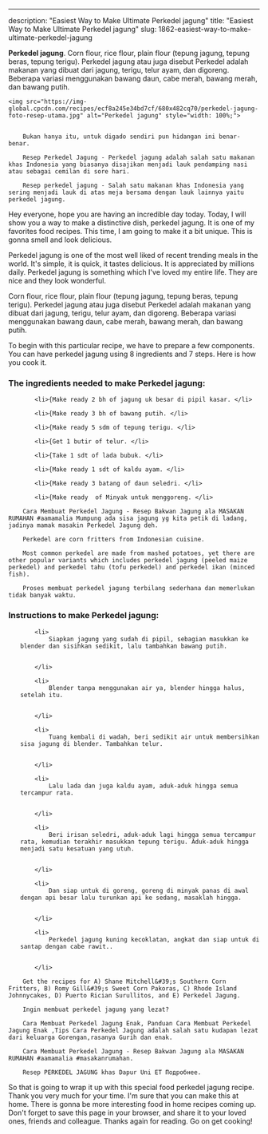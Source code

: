 ---
description: "Easiest Way to Make Ultimate Perkedel jagung"
title: "Easiest Way to Make Ultimate Perkedel jagung"
slug: 1862-easiest-way-to-make-ultimate-perkedel-jagung

<p>
	<strong>Perkedel jagung</strong>. 
	Corn flour, rice flour, plain flour (tepung jagung, tepung beras, tepung terigu). Perkedel jagung atau juga disebut Perkedel adalah makanan yang dibuat dari jagung, terigu, telur ayam, dan digoreng. Beberapa variasi menggunakan bawang daun, cabe merah, bawang merah, dan bawang putih.
</p>
<p>
	
	<img src="https://img-global.cpcdn.com/recipes/ecf8a245e34bd7cf/680x482cq70/perkedel-jagung-foto-resep-utama.jpg" alt="Perkedel jagung" style="width: 100%;">
	
	
		Bukan hanya itu, untuk digado sendiri pun hidangan ini benar-benar.
	
		Resep Perkedel Jagung - Perkedel jagung adalah salah satu makanan khas Indonesia yang biasanya disajikan menjadi lauk pendamping nasi atau sebagai cemilan di sore hari.
	
		Resep perkedel jagung - Salah satu makanan khas Indonesia yang sering menjadi lauk di atas meja bersama dengan lauk lainnya yaitu perkedel jagung.
	
</p>
<p>
	Hey everyone, hope you are having an incredible day today. Today, I will show you a way to make a distinctive dish, perkedel jagung. It is one of my favorites food recipes. This time, I am going to make it a bit unique. This is gonna smell and look delicious.
</p>
	
<p>
	Perkedel jagung is one of the most well liked of recent trending meals in the world. It's simple, it is quick, it tastes delicious. It is appreciated by millions daily. Perkedel jagung is something which I've loved my entire life. They are nice and they look wonderful.
</p>
<p>
	Corn flour, rice flour, plain flour (tepung jagung, tepung beras, tepung terigu). Perkedel jagung atau juga disebut Perkedel adalah makanan yang dibuat dari jagung, terigu, telur ayam, dan digoreng. Beberapa variasi menggunakan bawang daun, cabe merah, bawang merah, dan bawang putih.
</p>

<p>
To begin with this particular recipe, we have to prepare a few components. You can have perkedel jagung using 8 ingredients and 7 steps. Here is how you cook it.
</p>

<h3>The ingredients needed to make Perkedel jagung:</h3>

<ol>
	
		<li>{Make ready 2 bh of jagung uk besar di pipil kasar. </li>
	
		<li>{Make ready 3 bh of bawang putih. </li>
	
		<li>{Make ready 5 sdm of tepung terigu. </li>
	
		<li>{Get 1 butir of telur. </li>
	
		<li>{Take 1 sdt of lada bubuk. </li>
	
		<li>{Make ready 1 sdt of kaldu ayam. </li>
	
		<li>{Make ready 3 batang of daun seledri. </li>
	
		<li>{Make ready  of Minyak untuk menggoreng. </li>
	
</ol>
<p>
	
		Cara Membuat Perkedel Jagung - Resep Bakwan Jagung ala MASAKAN RUMAHAN #aamamalia Mumpung ada sisa jagung yg kita petik di ladang, jadinya mamak masakin Perkedel Jagung deh.
	
		Perkedel are corn fritters from Indonesian cuisine.
	
		Most common perkedel are made from mashed potatoes, yet there are other popular variants which includes perkedel jagung (peeled maize perkedel) and perkedel tahu (tofu perkedel) and perkedel ikan (minced fish).
	
		Proses membuat perkedel jagung terbilang sederhana dan memerlukan tidak banyak waktu.
	
</p>

<h3>Instructions to make Perkedel jagung:</h3>

<ol>
	
		<li>
			Siapkan jagung yang sudah di pipil, sebagian masukkan ke blender dan sisihkan sedikit, lalu tambahkan bawang putih.
			
			
		</li>
	
		<li>
			Blender tanpa menggunakan air ya, blender hingga halus, setelah itu.
			
			
		</li>
	
		<li>
			Tuang kembali di wadah, beri sedikit air untuk membersihkan sisa jagung di blender. Tambahkan telur.
			
			
		</li>
	
		<li>
			Lalu lada dan juga kaldu ayam, aduk-aduk hingga semua tercampur rata.
			
			
		</li>
	
		<li>
			Beri irisan seledri, aduk-aduk lagi hingga semua tercampur rata, kemudian terakhir masukkan tepung terigu. Aduk-aduk hingga menjadi satu kesatuan yang utuh.
			
			
		</li>
	
		<li>
			Dan siap untuk di goreng, goreng di minyak panas di awal dengan api besar lalu turunkan api ke sedang, masaklah hingga.
			
			
		</li>
	
		<li>
			Perkedel jagung kuning kecoklatan, angkat dan siap untuk di santap dengan cabe rawit..
			
			
		</li>
	
</ol>

<p>
	
		Get the recipes for A) Shane Mitchell&#39;s Southern Corn Fritters, B) Romy Gill&#39;s Sweet Corn Pakoras, C) Rhode Island Johnnycakes, D) Puerto Rician Surullitos, and E) Perkedel Jagung.
	
		Ingin membuat perkedel jagung yang lezat?
	
		Cara Membuat Perkedel Jagung Enak, Panduan Cara Membuat Perkedel Jagung Enak ,Tips Cara Perkedel Jagung adalah salah satu kudapan lezat dari keluarga Gorengan,rasanya Gurih dan enak.
	
		Cara Membuat Perkedel Jagung - Resep Bakwan Jagung ala MASAKAN RUMAHAN #aamamalia #masakanrumahan.
	
		Resep PERKEDEL JAGUNG khas Dapur Uni ET Подробнее.
	
</p>

<p>
	So that is going to wrap it up with this special food perkedel jagung recipe. Thank you very much for your time. I'm sure that you can make this at home. There is gonna be more interesting food in home recipes coming up. Don't forget to save this page in your browser, and share it to your loved ones, friends and colleague. Thanks again for reading. Go on get cooking!
</p>
